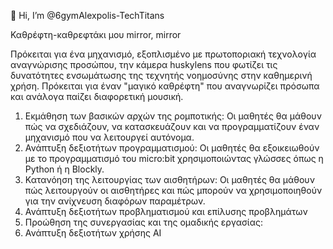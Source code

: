 👋 Hi, I’m @6gymAlexpolis-TechTitans


Καθρέφτη-καθρεφτάκι μου mirror, mirror

Πρόκειται για ένα μηχανισμό, εξοπλισμένο με πρωτοποριακή τεχνολογία αναγνώρισης προσώπου, την κάμερα huskylens που φωτίζει τις δυνατότητες ενσωμάτωσης της τεχνητής νοημοσύνης στην καθημερινή χρήση. Πρόκειται για έναν "μαγικό καθρέφτη" που αναγνωρίζει πρόσωπα και ανάλογα παίζει διαφορετική μουσική.

1) Εκμάθηση των βασικών αρχών της ρομποτικής: Οι μαθητές θα μάθουν πώς να σχεδιάζουν, να κατασκευάζουν και να προγραμματίζουν έναν μηχανισμό που να λειτουργεί αυτόνομα.
2) Ανάπτυξη δεξιοτήτων προγραμματισμού: Οι μαθητές θα εξοικειωθούν με το προγραμματισμό του micro:bit χρησιμοποιώντας γλώσσες όπως η Python ή η Blockly.
3) Κατανόηση της λειτουργίας των αισθητήρων: Οι μαθητές θα μάθουν πώς λειτουργούν οι αισθητήρες και πώς μπορούν να χρησιμοποιηθούν για την ανίχνευση διαφόρων παραμέτρων.
4) Ανάπτυξη δεξιοτήτων προβληματισμού και επίλυσης προβλημάτων
5) Προώθηση της συνεργασίας και της ομαδικής εργασίας:
6) Ανάπτυξη δεξιοτήτων χρήσης AI
